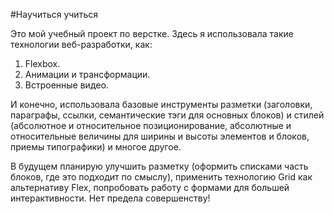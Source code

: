 #Научиться учиться

Это мой учебный проект по верстке.
Здесь я использовала такие технологии веб-разработки, как:
1. Flexbox.
2. Анимации и трансформации.
3. Встроенные видео.

И конечно, использовала базовые инструменты разметки (заголовки, параграфы, ссылки, семантические тэги для основных блоков)
и стилей (абсолютное и относительное позиционирование, абсолютные и относительные величины для ширины и высоты элементов и блоков,
приемы типографики) и многое другое.

В будущем планирую улучшить разметку (оформить списками часть блоков, где это подходит по смыслу), применить технологию Grid как альтернативу Flex, попробовать работу с формами для большей интерактивности. Нет предела совершенству!
